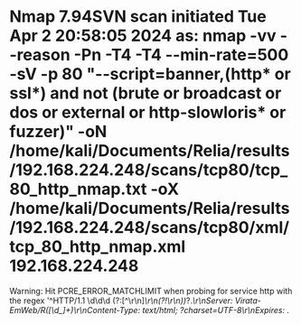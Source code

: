 # Nmap 7.94SVN scan initiated Tue Apr  2 20:58:05 2024 as: nmap -vv --reason -Pn -T4 -T4 --min-rate=500 -sV -p 80 "--script=banner,(http* or ssl*) and not (brute or broadcast or dos or external or http-slowloris* or fuzzer)" -oN /home/kali/Documents/Relia/results/192.168.224.248/scans/tcp80/tcp_80_http_nmap.txt -oX /home/kali/Documents/Relia/results/192.168.224.248/scans/tcp80/xml/tcp_80_http_nmap.xml 192.168.224.248
Warning: Hit PCRE_ERROR_MATCHLIMIT when probing for service http with the regex '^HTTP/1\.1 \d\d\d (?:[^\r\n]*\r\n(?!\r\n))*?.*\r\nServer: Virata-EmWeb/R([\d_]+)\r\nContent-Type: text/html; ?charset=UTF-8\r\nExpires: .*<title>HP (Color |)LaserJet ([\w._ -]+)&nbsp;&nbsp;&nbsp;'
Nmap scan report for 192.168.224.248
Host is up, received user-set (0.074s latency).
Scanned at 2024-04-02 20:58:06 PDT for 900s

PORT   STATE SERVICE REASON          VERSION
80/tcp open  http    syn-ack ttl 125 Microsoft IIS httpd 10.0
|_http-date: Wed, 03 Apr 2024 03:58:18 GMT; -2s from local time.
|_http-malware-host: Host appears to be clean
|_http-traceroute: ERROR: Script execution failed (use -d to debug)
|_http-csrf: Couldn't find any CSRF vulnerabilities.
| http-headers: 
|   Cache-Control: no-cache
|   Pragma: no-cache
|   Content-Length: 22996
|   Content-Type: text/html; charset=utf-8
|   Expires: -1
|   Set-Cookie: dnn_IsMobile=False; path=/; HttpOnly
|   Set-Cookie: language=en-US; path=/; HttpOnly
|   Set-Cookie: .ASPXANONYMOUS=BMs0DXgdQd64dKooknGE-nNmcH3BTMeasHJ9CFL0VUrqxLs1_e2-l7rGQjDuysHXq2hFHb5fe-Pi8sieDLNZIqy4bZmbdGIuFgvQNbWo1yPsjYsR0; expires=Tue, 11-Jun-2024 14:38:15 GMT; path=/; HttpOnly
|   Set-Cookie: dnn_IsMobile=False; path=/; HttpOnly
|   Set-Cookie: language=en-US; path=/; HttpOnly
|   Set-Cookie: .ASPXANONYMOUS=BMs0DXgdQd64dKooknGE-nNmcH3BTMeasHJ9CFL0VUrqxLs1_e2-l7rGQjDuysHXq2hFHb5fe-Pi8sieDLNZIqy4bZmbdGIuFgvQNbWo1yPsjYsR0; expires=Tue, 11-Jun-2024 14:38:15 GMT; path=/; HttpOnly
|   X-UA-Compatible: IE=edge
|   Set-Cookie: dnn_IsMobile=False; path=/; HttpOnly
|   Set-Cookie: language=en-US; path=/; HttpOnly
|   Set-Cookie: .ASPXANONYMOUS=BMs0DXgdQd64dKooknGE-nNmcH3BTMeasHJ9CFL0VUrqxLs1_e2-l7rGQjDuysHXq2hFHb5fe-Pi8sieDLNZIqy4bZmbdGIuFgvQNbWo1yPsjYsR0; expires=Tue, 11-Jun-2024 14:38:15 GMT; path=/; HttpOnly
|   Set-Cookie: __RequestVerificationToken=82reQAaBPO2gvO_cYeiLwfrvnWMHCB4ADjANkkEU7Sc3gIJiDjn8Kzroppl1SsNQ7ht5pw2; path=/; HttpOnly
|   X-XSS-Protection: 1; mode=block
|   X-Frame-Options: SAMEORIGIN
|   Date: Wed, 03 Apr 2024 03:58:15 GMT
|   Connection: close
|   
|_  (Request type: HEAD)
| http-methods: 
|   Supported Methods: OPTIONS TRACE GET HEAD POST
|_  Potentially risky methods: TRACE
|_http-stored-xss: Couldn't find any stored XSS vulnerabilities.
| http-robots.txt: 16 disallowed entries 
| /*/ctl/ /admin/ /App_Browsers/ /App_Code/ /App_Data/ 
| /App_GlobalResources/ /bin/ /Components/ /Config/ /contest/ /controls/ 
| /Documentation/ /HttpModules/ /Install/ /Providers/ 
|_/Activity-Feed/userId/
|_http-fetch: Please enter the complete path of the directory to save data in.
|_http-wordpress-users: [Error] Wordpress installation was not found. We couldn't find wp-login.php
| http-useragent-tester: 
|   Allowed User Agents: 
|     PHP/
|     HTTP::Lite
|     URI::Fetch
|   Change in Status Code: 
|     Wget/1.13.4 (linux-gnu): 200
|     http client: 200
|     GT::WWW: 200
|     libcurl-agent/1.0: 200
|     Mozilla/5.0 (compatible; Nmap Scripting Engine; https://nmap.org/book/nse.html): 200
|     WWW-Mechanize/1.34: 200
|     lwp-trivial: 200
|     Zend_Http_Client: 200
|     MFC_Tear_Sample: 200
|     libwww: 200
|     PECL::HTTP: 200
|     Snoopy: 200
|     PHPCrawl: 200
|_    Python-urllib/2.5: 200
|_http-jsonp-detection: Couldn't find any JSONP endpoints.
| http-vhosts: 
| 19 names had status ERROR
| 82 names had status 302
|_27 names had status 404
|_http-mobileversion-checker: No mobile version detected.
| http-php-version: Logo query returned unknown hash 9b9a4f16eb234052f80ba03da54bbe22
|_Credits query returned unknown hash d5ae02e2b7d3bf688c1a491ff14d9118
|_http-favicon: Unknown favicon MD5: 2DE6897008EB657D2EC770FE5B909439
|_http-litespeed-sourcecode-download: Request with null byte did not work. This web server might not be vulnerable
| http-security-headers: 
|   X_Frame_Options: 
|     Header: X-Frame-Options: SAMEORIGIN
|     Description: The browser must not display this content in any frame from a page of different origin than the content itself.
|   X_XSS_Protection: 
|     Header: X-XSS-Protection: 1; mode=block
|     Description: The browser will prevent the rendering of the page when XSS is detected.
|   Cache_Control: 
|     Header: Cache-Control: no-cache
|   Pragma: 
|     Header: Pragma: no-cache
|   Expires: 
|_    Header: Expires: -1
|_http-title: Home
|_http-wordpress-enum: Nothing found amongst the top 100 resources,use --script-args search-limit=<number|all> for deeper analysis)
|_http-devframework: ASP.NET detected. Found related header.
|_http-chrono: Request times for /; avg: 1965.69ms; min: 614.95ms; max: 6078.78ms
| http-unsafe-output-escaping: 
|   Characters [>] reflected in parameter returnurl at http://192.168.224.248:80/Login?returnurl=%2F
|   Characters [>] reflected in parameter returnurl at http://192.168.224.248:80/Login?returnurl=%2FTerms
|_  Characters [>] reflected in parameter returnurl at http://192.168.224.248:80/Login?returnurl=%2FPrivacy
| http-errors: 
| Spidering limited to: maxpagecount=40; withinhost=192.168.224.248
|   Found the following error pages: 
|   
|   Error Code: 404
|   	http://192.168.224.248:80/event.srcElement
|   
|   Error Code: 404
|_  	http://192.168.224.248:80/u;k=new
|_http-drupal-enum: Nothing found amongst the top 100 resources,use --script-args number=<number|all> for deeper analysis)
| http-comments-displayer: 
| Spidering limited to: maxdepth=3; maxpagecount=20; withinhost=192.168.224.248
|     
|     Path: http://192.168.224.248:80/Login?returnurl=%2FPrivacy
|     Line number: 416
|     Comment: 
|         <!--CDF(Css|/Portals/_default/Skins/Xcillion/Menus/MainMenu/MainMenu.css?cdv=39|DnnPageHeaderProvider|14)-->
|     
|     Path: http://192.168.224.248:80/
|     Line number: 232
|     Comment: 
|         <!-- End_Module_355 -->
|     
|     Path: http://192.168.224.248:80/Portals/0/home.css?cdv=39
|     Line number: 28
|     Comment: 
|         /* Chrome,Safari4+ */
|     
|     Path: http://192.168.224.248:80/ScriptResource.axd?d=Jw6tUGWnA15aQwrISj2e6KQ6kW_8KZV4DdhwRWF3O-0zvFgZ8W6sQJLaM92zdGSPG5whn8xyBSzcVLr6gNBePSSIaF-FKGTqx-IPnR7Asx8sNF7hGllZ9iOQ3XgQbrtyHpHaSvIIuKuESmMU0&amp;t=1156b909
|     Line number: 4
|     Comment: 
|         
|         
|     
|     Path: http://192.168.224.248:80/Login?returnurl=%2FPrivacy
|     Line number: 373
|     Comment: 
|         <!-- /.mainContent -->
|     
|     Path: http://192.168.224.248:80/WebResource.axd?d=pynGkmcFUV0PyGAbT-5Pql3C-BakzIWPan-7o6FF0Cg9AfDQUfO5XsBMkXU1&amp;t=637638679683537338
|     Line number: 105
|     Comment: 
|         
|     
|     Path: http://192.168.224.248:80/Login?returnurl=%2FPrivacy
|     Line number: 435
|     Comment: 
|         <!--CDF(Javascript|/js/dnncore.js?cdv=39|DnnBodyProvider|100)-->
|     
|     Path: http://192.168.224.248:80/Login?returnurl=%2FPrivacy
|     Line number: 371
|     Comment: 
|         <!-- /.mainContent-inner -->
|     
|     Path: http://192.168.224.248:80/ScriptResource.axd?d=uHIkleVeDJcjSOnl0lixUQJRyqeLpMcg_bFKvurKVJGVqN4rcDGKCJjCwAnYaARt9BHBkbfOHs543B3sUAAP1IU4DDhIbZCtwf6LGO549QETw_fHaK66qNWmpLmpKXvSgZur1w2&amp;t=1156b909
|     Line number: 4
|     Comment: 
|         
|         
|     
|     Path: http://192.168.224.248:80/Resources/Search/
|     Line number: 219
|     Comment: 
|         <!-- Start_Module_362 -->
|     
|     Path: http://192.168.224.248:80/Resources/Search/
|     Line number: 52
|     Comment: 
|         
|         
|         <![endif]-->
|     
|     Path: http://192.168.224.248:80/Login?returnurl=%2FPrivacy
|     Line number: 435
|     Comment: 
|         <!--CDF(Javascript|/js/dnn.js?cdv=39|DnnBodyProvider|12)-->
|     
|     Path: http://192.168.224.248:80/Login?returnurl=%2FPrivacy
|     Line number: 216
|     Comment: 
|         <!-- Page Content -->
|     
|     Path: http://192.168.224.248:80/Login?returnurl=%2FPrivacy
|     Line number: 435
|     Comment: 
|         <!--CDF(Css|/Portals/0/home.css?cdv=39|DnnPageHeaderProvider|100)-->
|     
|     Path: http://192.168.224.248:80/Login?returnurl=%2FPrivacy
|     Line number: 60
|     Comment: 
|         <!-- UserControlPanel  -->
|     
|     Path: http://192.168.224.248:80/
|     Line number: 220
|     Comment: 
|         <!-- Start_Module_355 -->
|     
|     Path: http://192.168.224.248:80/Login?returnurl=%2FPrivacy
|     Line number: 271
|     Comment: 
|         /*globals jQuery, window, Sys */
|     
|     Path: http://192.168.224.248:80/ScriptResource.axd?d=uHIkleVeDJcjSOnl0lixUQJRyqeLpMcg_bFKvurKVJGVqN4rcDGKCJjCwAnYaARt9BHBkbfOHs543B3sUAAP1IU4DDhIbZCtwf6LGO549QETw_fHaK66qNWmpLmpKXvSgZur1w2&amp;t=1156b909
|     Line number: 2
|     Comment: 
|         
|         
|     
|     Path: http://192.168.224.248:80/WebResource.axd?d=pynGkmcFUV0PyGAbT-5Pql3C-BakzIWPan-7o6FF0Cg9AfDQUfO5XsBMkXU1&amp;t=637638679683537338
|     Line number: 85
|     Comment: 
|         
|     
|     Path: http://192.168.224.248:80/Login?returnurl=%2FPrivacy
|     Line number: 435
|     Comment: 
|         <!--CDF(Javascript|/Resources/libraries/jQuery/03_05_01/jquery.js?cdv=39|DnnPageHeaderProvider|5)-->
|     
|     Path: http://192.168.224.248:80/Login?returnurl=%2FPrivacy
|     Line number: 435
|     Comment: 
|         <!--CDF(Javascript|/Resources/Shared/Scripts/dnn.jquery.js?cdv=39|DnnBodyProvider|100)-->
|     
|     Path: http://192.168.224.248:80/Login?returnurl=%2FPrivacy
|     Line number: 435
|     Comment: 
|         <!--CDF(Javascript|/Resources/Shared/Scripts/jquery/jquery.hoverIntent.min.js?cdv=39|DnnBodyProvider|55)-->
|     
|     Path: http://192.168.224.248:80/Login?returnurl=%2FPrivacy
|     Line number: 435
|     Comment: 
|         <!--CDF(Css|/Resources/Search/SearchSkinObjectPreview.css?cdv=39|DnnPageHeaderProvider|10)-->
|     
|     Path: http://192.168.224.248:80/Login?returnurl=%2FPrivacy
|     Line number: 414
|     Comment: 
|         <!--CDF(Css|/Portals/_default/Skins/Xcillion/bootstrap/css/bootstrap.min.css?cdv=39|DnnPageHeaderProvider|12)-->
|     
|     Path: http://192.168.224.248:80/Login?returnurl=%2FPrivacy
|     Line number: 375
|     Comment: 
|         <!-- /.container -->
|     
|     Path: http://192.168.224.248:80/Login?returnurl=%2FPrivacy
|     Line number: 435
|     Comment: 
|         <!--CDF(Javascript|/js/dnn.servicesframework.js?cdv=39|DnnBodyProvider|100)-->
|     
|     Path: http://192.168.224.248:80/Login?returnurl=%2FPrivacy
|     Line number: 417
|     Comment: 
|         <!--CDF(Css|/Portals/_default/Skins/Xcillion/skin.css?cdv=39|DnnPageHeaderProvider|100)-->
|     
|     Path: http://192.168.224.248:80/Login?returnurl=%2FPrivacy
|     Line number: 423
|     Comment: 
|         <!--CDF(Javascript|/Portals/_default/Skins/Xcillion/js/scripts.js?cdv=39|DnnBodyProvider|100)-->
|     
|     Path: http://192.168.224.248:80/Resources/Search/SearchSkinObjectPreview.js?cdv=39
|     Line number: 71
|     Comment: 
|         
|     
|     Path: http://192.168.224.248:80/Portals/0/home.css?cdv=39
|     Line number: 40
|     Comment: 
|         /* W3C */
|     
|     Path: http://192.168.224.248:80/WebResource.axd?d=pynGkmcFUV0PyGAbT-5Pql3C-BakzIWPan-7o6FF0Cg9AfDQUfO5XsBMkXU1&amp;t=637638679683537338
|     Line number: 100
|     Comment: 
|         
|     
|     Path: http://192.168.224.248:80/Login?returnurl=%2FPrivacy
|     Line number: 377
|     Comment: 
|         <!-- Footer -->
|     
|     Path: http://192.168.224.248:80/Portals/0/home.css?cdv=39
|     Line number: 34
|     Comment: 
|         /* Opera 11.10+ */
|     
|     Path: http://192.168.224.248:80/Portals/0/home.css?cdv=39
|     Line number: 31
|     Comment: 
|         /* Chrome10+,Safari5.1+ */
|     
|     Path: http://192.168.224.248:80/Portals/0/home.css?cdv=39
|     Line number: 25
|     Comment: 
|         /* FF3.6+ */
|     
|     Path: http://192.168.224.248:80/Login?returnurl=%2FPrivacy
|     Line number: 421
|     Comment: 
|         <!--CDF(Javascript|/Portals/_default/Skins/Xcillion/js/jquery.smartmenus.js?cdv=39|DnnBodyProvider|100)-->
|     
|     Path: http://192.168.224.248:80/Login?returnurl=%2FPrivacy
|     Line number: 92
|     Comment: 
|         
|     
|     Path: http://192.168.224.248:80/Login?returnurl=%2FPrivacy
|     Line number: 53
|     Comment: 
|         
|         
|         
|         <![endif]-->
|     
|     Path: http://192.168.224.248:80/
|     Line number: 325
|     Comment: 
|         <!-- End_Module_354 -->
|     
|     Path: http://192.168.224.248:80/Portals/0/home.css?cdv=39
|     Line number: 1
|     Comment: 
|         /* Home Page style */
|     
|     Path: http://192.168.224.248:80/Resources/Search/
|     Line number: 226
|     Comment: 
|         <!-- End_Module_362 -->
|     
|     Path: http://192.168.224.248:80/
|     Line number: 237
|     Comment: 
|         <!-- Start_Module_354 -->
|     
|     Path: http://192.168.224.248:80/Login?returnurl=%2FPrivacy
|     Line number: 435
|     Comment: 
|         <!--CDF(Css|/Resources/Shared/stylesheets/dnndefault/7.0.0/default.css?cdv=39|DnnPageHeaderProvider|5)-->
|     
|     Path: http://192.168.224.248:80/Portals/0/home.css?cdv=39
|     Line number: 37
|     Comment: 
|         /* IE10+ */
|     
|     Path: http://192.168.224.248:80/Resources/Search/SearchSkinObjectPreview.js?cdv=39
|     Line number: 85
|     Comment: 
|         
|     
|     Path: http://192.168.224.248:80/Login?returnurl=%2FPrivacy
|     Line number: 415
|     Comment: 
|         <!--CDF(Css|/Portals/_default/Skins/Xcillion/css/jquery.smartmenus.bootstrap.css?cdv=39|DnnPageHeaderProvider|13)-->
|     
|     Path: http://192.168.224.248:80/Login?returnurl=%2FPrivacy
|     Line number: 420
|     Comment: 
|         <!--CDF(Javascript|/Portals/_default/Skins/Xcillion/bootstrap/js/bootstrap.min.js?cdv=39|DnnBodyProvider|100)-->
|     
|     Path: http://192.168.224.248:80/Resources/Search/SearchSkinObjectPreview.js?cdv=39
|     Line number: 94
|     Comment: 
|         
|     
|     Path: http://192.168.224.248:80/Login?returnurl=%2FPrivacy
|     Line number: 435
|     Comment: 
|         <!--CDF(Css|/DesktopModules/Admin/Authentication/module.css?cdv=39|DnnPageHeaderProvider|10)-->
|     
|     Path: http://192.168.224.248:80/Login?returnurl=%2FPrivacy
|     Line number: 435
|     Comment: 
|         <!--CDF(Javascript|/Resources/libraries/jQuery-UI/01_13_02/jquery-ui.min.js?cdv=39|DnnPageHeaderProvider|10)-->
|     
|     Path: http://192.168.224.248:80/Login?returnurl=%2FPrivacy
|     Line number: 435
|     Comment: 
|         <!--CDF(Javascript|/Resources/Search/SearchSkinObjectPreview.js?cdv=39|DnnBodyProvider|100)-->
|     
|     Path: http://192.168.224.248:80/Resources/Search/SearchSkinObjectPreview.js?cdv=39
|     Line number: 69
|     Comment: 
|         
|     
|     Path: http://192.168.224.248:80/Login?returnurl=%2FPrivacy
|     Line number: 28
|     Comment: 
|         
|         
|     
|     Path: http://192.168.224.248:80/Login?returnurl=%2FPrivacy
|     Line number: 176
|     Comment: 
|         <!--Header -->
|     
|     Path: http://192.168.224.248:80/Login?returnurl=%2FPrivacy
|     Line number: 166
|     Comment: 
|         /*showReturn*/
|     
|     Path: http://192.168.224.248:80/Login?returnurl=%2FPrivacy
|     Line number: 435
|     Comment: 
|         <!--CDF(Javascript|/Resources/libraries/jQuery-Migrate/03_04_00/jquery-migrate.js?cdv=39|DnnPageHeaderProvider|6)-->
|     
|     Path: http://192.168.224.248:80/Login?returnurl=%2FPrivacy
|     Line number: 435
|     Comment: 
|         <!--CDF(Css|/Portals/_default/Skins/Xcillion/skin.css?cdv=39|DnnPageHeaderProvider|15)-->
|     
|     Path: http://192.168.224.248:80/Login?returnurl=%2FPrivacy
|     Line number: 435
|     Comment: 
|         <!--CDF(Javascript|/js/dnn.modalpopup.js?cdv=39|DnnBodyProvider|50)-->
|     
|     Path: http://192.168.224.248:80/Login?returnurl=%2FPrivacy
|     Line number: 16
|     Comment: 
|         
|         
|     
|     Path: http://192.168.224.248:80/Login?returnurl=%2FPrivacy
|     Line number: 188
|     Comment: 
|         <!-- Brand and toggle get grouped for better mobile display -->
|     
|     Path: http://192.168.224.248:80/event.srcElement
|     Line number: 7
|     Comment: 
|         
|         
|         
|         
|         
|         
|         
|         
|         
|         
|         -->
|     
|     Path: http://192.168.224.248:80/Login?returnurl=%2FPrivacy
|     Line number: 411
|     Comment: 
|         <!-- /.SiteWrapper -->
|     
|     Path: http://192.168.224.248:80/Login?returnurl=%2FPrivacy
|     Line number: 422
|     Comment: 
|_        <!--CDF(Javascript|/Portals/_default/Skins/Xcillion/js/jquery.smartmenus.bootstrap.js?cdv=39|DnnBodyProvider|100)-->
| http-auth-finder: 
| Spidering limited to: maxdepth=3; maxpagecount=20; withinhost=192.168.224.248
|   url                                                   method
|   http://192.168.224.248:80/Login?returnurl=%2F         FORM
|   http://192.168.224.248:80/Login?returnurl=%2FTerms    FORM
|_  http://192.168.224.248:80/Login?returnurl=%2FPrivacy  FORM
| http-grep: 
|   (1) http://192.168.224.248:80/: 
|     (1) ip: 
|       + 192.168.224.248
|   (1) http://192.168.224.248:80/Terms: 
|     (1) email: 
|_      + emma@relia.com
| http-sitemap-generator: 
|   Directory structure:
|     /
|       Other: 4; axd: 2
|     /Portals/0/
|       css: 1
|     /Portals/0/Images/
|       png: 1
|     /Resources/Search/
|       css: 1; js: 1
|     /js/
|       js: 4
|     /portals/0/Images/
|       png: 1
|   Longest directory structure:
|     Depth: 3
|     Dir: /portals/0/Images/
|   Total files found (by extension):
|_    Other: 4; axd: 2; css: 2; js: 5; png: 2
|_http-dombased-xss: Couldn't find any DOM based XSS.
|_http-feed: Couldn't find any feeds.
| http-fileupload-exploiter: 
|   
|_    Couldn't find a file-type field.
| http-referer-checker: 
| Spidering limited to: maxpagecount=30
|   https://oss.maxcdn.com:443/respond/1.4.2/respond.min.js
|_  https://cdnjs.cloudflare.com:443/ajax/libs/html5shiv/3.7.2/html5shiv.min.js
| http-enum: 
|   /login.aspx: Possible admin folder
|   /rss.aspx: RSS or Atom feed
|   /login/: Login page
|   /robots.txt: Robots file
|_  /privacy/: Potentially interesting folder
Service Info: OS: Windows; CPE: cpe:/o:microsoft:windows

Read data files from: /usr/bin/../share/nmap
Service detection performed. Please report any incorrect results at https://nmap.org/submit/ .
# Nmap done at Tue Apr  2 21:13:06 2024 -- 1 IP address (1 host up) scanned in 900.74 seconds
